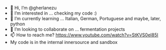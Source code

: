 - 👋 Hi, I’m @gherlanezu
- 👀 I’m interested in ... checking my code :)
- 🌱 I’m currently learning ... Italian, German, Portuguese and maybe, later, python 
- 💞️ I’m looking to collaborate on ... fermentation projects 
- 📫 How to reach me? https://www.youtube.com/watch?v=StKVS0eI85I 
- My code is in the internal innersource and sandbox
<!---
gherlanezu/gherlanezu is a ✨ special ✨ repository because its `README.md` (this file) appears on your GitHub profile.
You can click the Preview link to take a look at your changes.
--->
